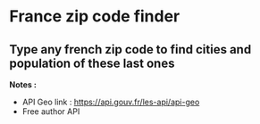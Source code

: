# France zip code finder

## Type any french zip code to find cities and population of these last ones

**Notes :**

-   API Geo link : https://api.gouv.fr/les-api/api-geo
-   Free author API

